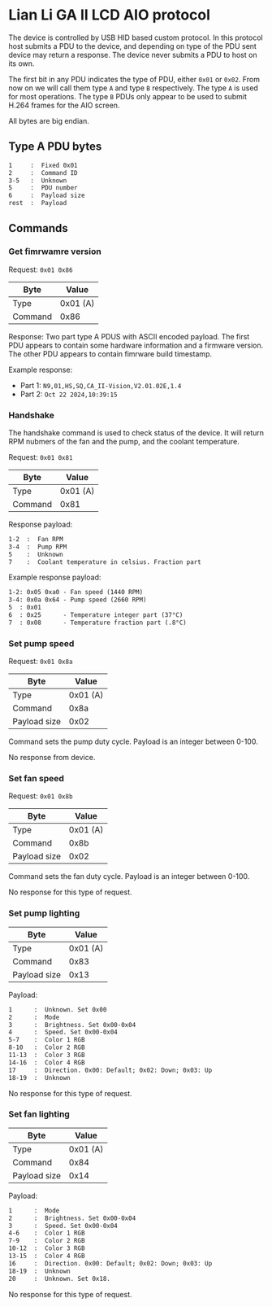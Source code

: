 # Lian Li GA II LCD AIO protocol

The device is controlled by USB HID based custom protocol. In this protocol host submits a PDU to the device, and depending on type of the PDU sent device may return a response. The device never submits a PDU to host on its own.

The first bit in any PDU indicates the type of PDU, either `0x01` or `0x02`. From now on we will call them type `A` and type `B` respectively. The type `A` is used for most operations. The type `B` PDUs only appear to be used to submit H.264 frames for the AIO screen.

All bytes are big endian.

## Type A PDU bytes

```txt
1     :  Fixed 0x01
2     :  Command ID
3-5   :  Unknown
5     :  PDU number
6     :  Payload size
rest  :  Payload
```

## Commands

### Get fimrwamre version

Request: `0x01 0x86`

| Byte         | Value    |
|--------------|----------|
| Type         | 0x01 (A) |
| Command      | 0x86     |

Response: Two part type A PDUS with ASCII encoded payload. The first PDU appears to contain some hardware information and a firmware version. The other PDU appears to contain fimrware build timestamp.

Example response:

- Part 1: `N9,01,HS,SQ,CA_II-Vision,V2.01.02E,1.4`
- Part 2: `Oct 22 2024,10:39:15`

### Handshake

The handshake command is used to check status of the device. It will return RPM nubmers of the fan and the pump, and the coolant temperature.

Request: `0x01 0x81`

| Byte         | Value    |
|--------------|----------|
| Type         | 0x01 (A) |
| Command      | 0x81     |

Response payload:

```txt
1-2  :  Fan RPM
3-4  :  Pump RPM
5    :  Unknown
7    :  Coolant temperature in celsius. Fraction part
```

Example response payload:

```txt
1-2: 0x05 0xa0 - Fan speed (1440 RPM)
3-4: 0x0a 0x64 - Pump speed (2660 RPM)
5  : 0x01
6  : 0x25      - Temperature integer part (37°C)
7  : 0x08      - Temperature fraction part (.8°C)

```

### Set pump speed

Request: `0x01 0x8a`

| Byte         | Value    |
|--------------|----------|
| Type         | 0x01 (A) |
| Command      | 0x8a     |
| Payload size | 0x02     |

Command sets the pump duty cycle. Payload is an integer between 0-100.

No response from device.

### Set fan speed

Request: `0x01 0x8b`

| Byte         | Value    |
|--------------|----------|
| Type         | 0x01 (A) |
| Command      | 0x8b     |
| Payload size | 0x02     |

Command sets the fan duty cycle. Payload is an integer between 0-100.

No response for this type of request.

### Set pump lighting

| Byte         | Value    |
|--------------|----------|
| Type         | 0x01 (A) |
| Command      | 0x83     |
| Payload size | 0x13     |

Payload:

```txt
1      :  Unknown. Set 0x00
2      :  Mode
3      :  Brightness. Set 0x00-0x04
4      :  Speed. Set 0x00-0x04
5-7    :  Color 1 RGB
8-10   :  Color 2 RGB
11-13  :  Color 3 RGB
14-16  :  Color 4 RGB
17     :  Direction. 0x00: Default; 0x02: Down; 0x03: Up
18-19  :  Unknown
```

No response for this type of request.

### Set fan lighting

| Byte         | Value    |
|--------------|----------|
| Type         | 0x01 (A) |
| Command      | 0x84     |
| Payload size | 0x14     |

Payload:

```txt
1      :  Mode
2      :  Brightness. Set 0x00-0x04
3      :  Speed. Set 0x00-0x04
4-6    :  Color 1 RGB
7-9    :  Color 2 RGB
10-12  :  Color 3 RGB
13-15  :  Color 4 RGB
16     :  Direction. 0x00: Default; 0x02: Down; 0x03: Up
18-19  :  Unknown
20     :  Unknown. Set 0x18.
```

No response for this type of request.
<!-- 
## Type B PDU bytes

```txt
1      :  Fixed 0x02
2      :  Command ID
3-6    :  Data size
7-9    :  Part number
10-11  :  Payload size
rest   :  Payload
``` -->
